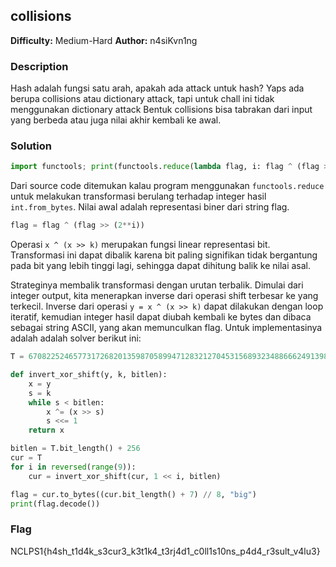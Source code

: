 ## collisions
**Difficulty:** Medium-Hard
**Author:** n4siKvn1ng

### Description
Hash adalah fungsi satu arah, apakah ada attack untuk hash? Yaps ada berupa collisions atau dictionary attack, tapi untuk chall ini tidak menggunakan dictionary attack Bentuk collisions bisa tabrakan dari input yang berbeda atau juga nilai akhir kembali ke awal.

### Solution
```python
import functools; print(functools.reduce(lambda flag, i: flag ^ (flag >> 2**i), range(9), int.from_bytes(b"NCLPS1{redacted}", "big")))
```

Dari source code ditemukan kalau program menggunakan `functools.reduce` untuk melakukan transformasi berulang terhadap integer hasil `int.from_bytes`. Nilai awal adalah representasi biner dari string flag.

```python
flag = flag ^ (flag >> (2**i))
```

Operasi `x ^ (x >> k)` merupakan fungsi linear representasi bit. Transformasi ini dapat dibalik karena bit paling signifikan tidak bergantung pada bit yang lebih tinggi lagi, sehingga dapat dihitung balik ke nilai asal. 

Strateginya membalik transformasi dengan urutan terbalik. Dimulai dari integer output, kita menerapkan inverse dari operasi shift terbesar ke yang terkecil. Inverse dari operasi `y = x ^ (x >> k)` dapat dilakukan dengan loop iteratif, kemudian integer hasil dapat diubah kembali ke bytes dan dibaca sebagai string ASCII, yang akan memunculkan flag. Untuk implementasinya adalah adalah solver berikut ini:

```python
T = 6708225246577317268201359870589947128321270453156893234886662491398921333524854484228506876784333764380835907785971649995603806504942718660141508646410278513251598900

def invert_xor_shift(y, k, bitlen):
    x = y
    s = k
    while s < bitlen:
        x ^= (x >> s)
        s <<= 1
    return x

bitlen = T.bit_length() + 256
cur = T
for i in reversed(range(9)):
    cur = invert_xor_shift(cur, 1 << i, bitlen)

flag = cur.to_bytes((cur.bit_length() + 7) // 8, "big")
print(flag.decode())
```

### Flag

NCLPS1{h4sh_t1d4k_s3cur3_k3t1k4_t3rj4d1_c0ll1s10ns_p4d4_r3sult_v4lu3}
